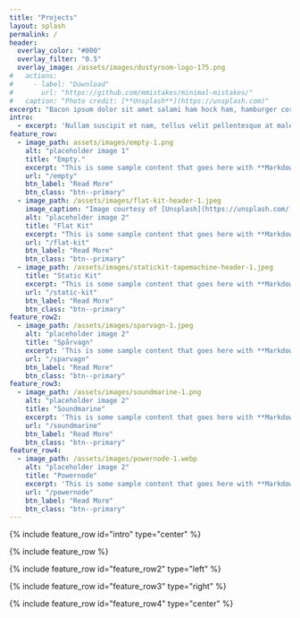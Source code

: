 ```yaml
---
title: "Projects"
layout: splash
permalink: /
header:
  overlay_color: "#000"
  overlay_filter: "0.5"
  overlay_image: /assets/images/dustyroom-logo-175.png
#   actions:
#     - label: "Download"
#       url: "https://github.com/mmistakes/minimal-mistakes/"
#   caption: "Photo credit: [**Unsplash**](https://unsplash.com)"
excerpt: "Bacon ipsum dolor sit amet salami ham hock ham, hamburger corned beef short ribs kielbasa biltong t-bone drumstick tri-tip tail sirloin pork chop."
intro: 
  - excerpt: 'Nullam suscipit et nam, tellus velit pellentesque at malesuada, enim eaque. Quis nulla, netus tempor in diam gravida tincidunt, *proin faucibus* voluptate felis id sollicitudin. Centered with `type="center"`'
feature_row:
  - image_path: assets/images/empty-1.png
    alt: "placeholder image 1"
    title: "Empty."
    excerpt: "This is some sample content that goes here with **Markdown** formatting."
    url: "/empty"
    btn_label: "Read More"
    btn_class: "btn--primary"
  - image_path: /assets/images/flat-kit-header-1.jpeg
    image_caption: "Image courtesy of [Unsplash](https://unsplash.com/)"
    alt: "placeholder image 2"
    title: "Flat Kit"
    excerpt: "This is some sample content that goes here with **Markdown** formatting."
    url: "/flat-kit"
    btn_label: "Read More"
    btn_class: "btn--primary"
  - image_path: /assets/images/statickit-tapemachine-header-1.jpeg
    title: "Static Kit"
    excerpt: "This is some sample content that goes here with **Markdown** formatting."
    url: "/static-kit"
    btn_label: "Read More"
    btn_class: "btn--primary"
feature_row2:
  - image_path: /assets/images/sparvagn-1.jpeg
    alt: "placeholder image 2"
    title: "Spårvagn"
    excerpt: 'This is some sample content that goes here with **Markdown** formatting. Left aligned with `type="left"`'
    url: "/sparvagn"
    btn_label: "Read More"
    btn_class: "btn--primary"
feature_row3:
  - image_path: /assets/images/soundmarine-1.png
    alt: "placeholder image 2"
    title: "Soundmarine"
    excerpt: 'This is some sample content that goes here with **Markdown** formatting. Right aligned with `type="right"`'
    url: "/soundmarine"
    btn_label: "Read More"
    btn_class: "btn--primary"
feature_row4:
  - image_path: /assets/images/powernode-1.webp
    alt: "placeholder image 2"
    title: "Powernode"
    excerpt: 'This is some sample content that goes here with **Markdown** formatting. Centered with `type="center"`'
    url: "/powernode"
    btn_label: "Read More"
    btn_class: "btn--primary"
---
```


{% include feature_row id="intro" type="center" %}

{% include feature_row %}

{% include feature_row id="feature_row2" type="left" %}

{% include feature_row id="feature_row3" type="right" %}

{% include feature_row id="feature_row4" type="center" %}